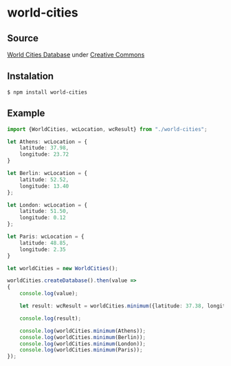 # world-cities

## Source

[World Cities Database](https://simplemaps.com/data/world-cities) under
[Creative Commons](https://creativecommons.org/)

## Instalation

```shell
$ npm install world-cities
```

## Example

```typescript
import {WorldCities, wcLocation, wcResult} from "./world-cities";

let Athens: wcLocation = {
    latitude: 37.98,
    longitude: 23.72
}

let Berlin: wcLocation = {
    latitude: 52.52,
    longitude: 13.40
};

let London: wcLocation = {
    latitude: 51.50,
    longitude: 0.12
};

let Paris: wcLocation = {
    latitude: 48.85,
    longitude: 2.35
}

let worldCities = new WorldCities();

worldCities.createDatabase().then(value =>
{
    console.log(value);

    let result: wcResult = worldCities.minimum({latitude: 37.38, longitude: 24.45});

    console.log(result);

    console.log(worldCities.minimum(Athens));
    console.log(worldCities.minimum(Berlin));
    console.log(worldCities.minimum(London));
    console.log(worldCities.minimum(Paris));
});
```
